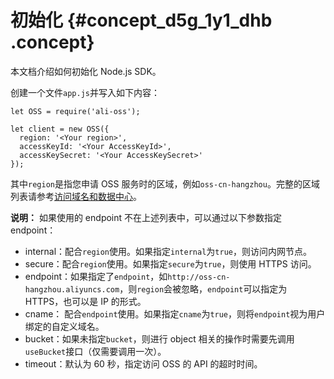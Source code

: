 # 初始化 {#concept_d5g_1y1_dhb .concept}

本文档介绍如何初始化 Node.js SDK。

创建一个文件`app.js`并写入如下内容：

```language-js
let OSS = require('ali-oss');

let client = new OSS({
  region: '<Your region>',
  accessKeyId: '<Your AccessKeyId>',
  accessKeySecret: '<Your AccessKeySecret>'
});

```

其中`region`是指您申请 OSS 服务时的区域，例如`oss-cn-hangzhou`。完整的区域列表请参考[访问域名和数据中心](../../../../../cn.zh-CN/开发指南/访问域名（Endpoint）/访问域名和数据中心.md#)。

**说明：** 如果使用的 endpoint 不在上述列表中，可以通过以下参数指定 endpoint：

-   internal：配合`region`使用。如果指定`internal`为`true`，则访问内网节点。
-   secure：配合`region`使用。如果指定`secure`为`true`，则使用 HTTPS 访问。
-   endpoint：如果指定了`endpoint`，如`http://oss-cn-hangzhou.aliyuncs.com`，则`region`会被忽略，`endpoint`可以指定为 HTTPS，也可以是 IP 的形式。
-   cname： 配合`endpoint`使用。如果指定`cname`为`true`，则将`endpoint`视为用户绑定的自定义域名。
-   bucket：如果未指定`bucket`，则进行 object 相关的操作时需要先调用`useBucket`接口（仅需要调用一次）。
-   timeout：默认为 60 秒，指定访问 OSS 的 API 的超时时间。

